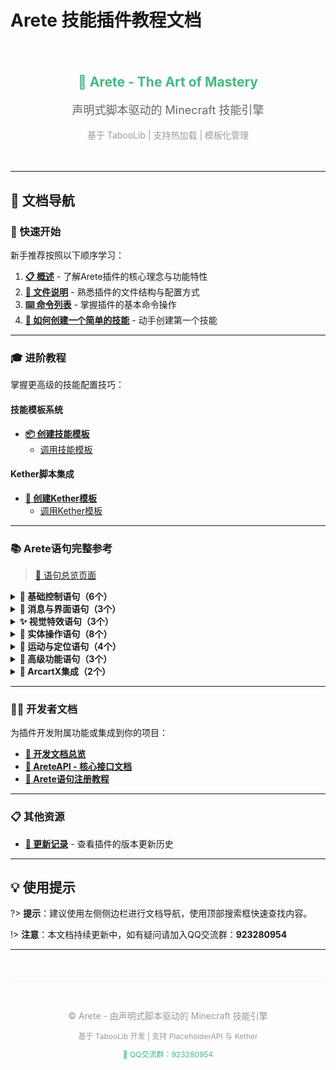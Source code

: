# Arete 技能插件教程文档

<div style="text-align: center; padding: 20px 0;">
  <h2 style="color: #42b983;">🎴 Arete - The Art of Mastery</h2>
  <p style="font-size: 18px; color: #666;">声明式脚本驱动的 Minecraft 技能引擎</p>
  <p style="color: #999;">基于 TabooLib | 支持热加载 | 模板化管理</p>
</div>

---

## 📖 文档导航

### 🚀 快速开始

新手推荐按照以下顺序学习：

1. **[📋 概述](概述.md)** - 了解Arete插件的核心理念与功能特性
2. **[📁 文件说明](文件说明.md)** - 熟悉插件的文件结构与配置方式
3. **[⌨️ 命令列表](命令列表.md)** - 掌握插件的基本命令操作
4. **[🎯 如何创建一个简单的技能](如何创建一个简单的技能.md)** - 动手创建第一个技能

---

### 🎓 进阶教程

掌握更高级的技能配置技巧：

#### 技能模板系统
- **[📦 创建技能模板](如何创建一个简单的技能模板/index.md)**
  - [调用技能模板](如何创建一个简单的技能模板/如何在技能配置中调用该模板.md)

#### Kether脚本集成
- **[🔧 创建Kether模板](如何创建一个简单的Kether模板/index.md)**
  - [调用Kether模板](如何创建一个简单的Kether模板/如何在技能配置中调用Kether模板.md)

---

### 📚 Arete语句完整参考

> [📑 语句总览页面](「Arete语句（Statement）」/index.md)

<details>
<summary><b>🔧 基础控制语句（6个）</b></summary>

- [🧰 var - 定义与覆盖变量](「Arete语句（Statement）」/var—定义_覆盖上下文变量.md)
- [⚖️ if - 条件判断](「Arete语句（Statement）」/⚖️if—条件判断语句.md)
- [🧠 ifchain - 多分支条件](「Arete语句（Statement）」/ifchain—多分支条件执行_case…else链.md)
- [🔁 for - 循环语句](「Arete语句（Statement）」/for—计次数_区间循环_临时变量.md)
- [🎲 random - 随机执行](「Arete语句（Statement）」/random—按权重随机执行一个子块.md)
- [⏳ delay - 延迟执行](「Arete语句（Statement）」/⏳delay—延迟执行后续语句.md)

</details>

<details>
<summary><b>💬 消息与界面语句（3个）</b></summary>

- [🗨️ message - 发送消息](「Arete语句（Statement）」/️message—发送消息语句.md)
- [📢 nearby-message - 范围消息](「Arete语句（Statement）」/nearby-message—向附近玩家发送消息.md)
- [🪶 title - 标题与副标题](「Arete语句（Statement）」/title—显示标题与副标题.md)

</details>

<details>
<summary><b>✨ 视觉特效语句（3个）</b></summary>

- [🌌 particle - 粒子特效](「Arete语句（Statement）」/particle—粒子特效语句.md)
- [🌈 bedrockparticle - 基岩粒子](「Arete语句（Statement）」/bedrockparticle—播放基岩粒子特效.md)
- [🔊 sound - 音效播放](「Arete语句（Statement）」/sound—播放音效.md)

</details>

<details>
<summary><b>🎯 实体操作语句（8个）</b></summary>

- [🎯 target-entity - 选取实体](「Arete语句（Statement）」/target-entity—范围选取实体_写入上下文变量.md)
- [🗡️ damage - 造成伤害](「Arete语句（Statement）」/️damage—造成伤害.md)
- [🧪 effect - 药水效果](「Arete语句（Statement）」/effect—施加药水效果.md)
- [🎯 projectile - 发射投掷物](「Arete语句（Statement）」/projectile—投掷物.md)
- [💨 velocity - 设置速度](「Arete语句（Statement）」/velocity—设置实体速度_冲刺击退.md)
- [💥 knockback - 击退目标](「Arete语句（Statement）」/knockback—按方向击退目标_震退敌人.md)
- [🗑 despawn - 移除实体](「Arete语句（Statement）」/despawn—移除实体_清理载体.md)
- [📕 playerdata - 玩家数据持久化](「Arete语句（Statement）」/playerdata—玩家数据持久化.md)


</details>

<details>
<summary><b>🚀 运动与定位语句（4个）</b></summary>

- [🎯 raycast - 射线检测](「Arete语句（Statement）」/raycast—获取视线命中点_命中实体指针.md)
- [🧭 move - 平滑移动](「Arete语句（Statement）」/move—平滑移动实体_插值位移（含缓动）.md)
- [🚀 move-accel - 加速推进](「Arete语句（Statement）」/move-accel—加速度推进_追踪位移（限速可控）.md)
- [🌀 nurbs - NURBS曲线生成](「Arete语句（Statement）」/nurbs—三维曲线采样语句（NURBS曲线生成）.md)

</details>

<details>
<summary><b>🔨 高级功能语句（3个）</b></summary>

- [🛡️ armorstand - 盔甲架操作](「Arete语句（Statement）」/️armorstand—生成与驱动隐形盔甲架（可穿物、可运动）.md)
- [🧾 command - 执行指令](「Arete语句（Statement）」/command—控制台执行指令_支持占位符.md)
- [🐉 mm-cast - MythicMobs集成](「Arete语句（Statement）」/mm-cast—调用MythicMobs技能_触发外部连锁.md)

</details>

<details>
<summary><b>🎨 ArcartX集成（2个）</b></summary>

- [🦋 arcartx-model - 实体模型](「Arete语句（Statement）」/arcartx-model—设置ArcartX实体模型.md)
- [🐺 arcartx-anim - 动画播放](「Arete语句（Statement）」/arcartx-anim—播放ArcartX动画.md)

</details>

---

### 👨‍💻 开发者文档

为插件开发附属功能或集成到你的项目：

- **[🔌 开发文档总览](附属开发以及对应API/index.md)**
- **[🧩 AreteAPI - 核心接口文档](附属开发以及对应API/AreteAPI—技能系统核心接口文档.md)**
- **[📝 Arete语句注册教程](附属开发以及对应API/Arete语句注册教程（StatementRegistryGuide）.md)**

---

### 📋 其他资源

- **[📝 更新记录](更新记录.md)** - 查看插件的版本更新历史

---

## 💡 使用提示

?> **提示**：建议使用左侧侧边栏进行文档导航，使用顶部搜索框快速查找内容。

!> **注意**：本文档持续更新中，如有疑问请加入QQ交流群：**923280954**

---

<div style="text-align: center; padding: 30px 0; color: #999; border-top: 1px solid #eee; margin-top: 50px;">
  <p style="font-size: 14px;">© Arete - 由声明式脚本驱动的 Minecraft 技能引擎</p>
  <p style="font-size: 12px;">基于 TabooLib 开发 | 支持 PlaceholderAPI 与 Kether</p>
  <p style="font-size: 12px; margin-top: 10px;">
    <a href="#" style="color: #42b983; text-decoration: none;">📱 QQ交流群：923280954</a>
  </p>
</div>
